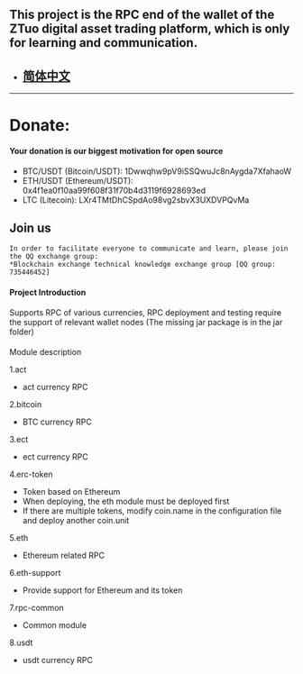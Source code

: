 ## This project is the RPC end of the wallet of the ZTuo digital asset trading platform, which is only for learning and communication.

- ## [简体中文](README.md)
---
# Donate:
#### Your donation is our biggest motivation for open source
- BTC/USDT (Bitcoin/USDT): 1Dwwqhw9pV9iSSQwuJc8nAygda7XfahaoW
- ETH/USDT (Ethereum/USDT): 0x4f1ea0f10aa99f608f31f70b4d3119f6928693ed
- LTC (Litecoin): LXr4TMtDhCSpdAo98vg2sbvX3UXDVPQvMa

## Join us
    In order to facilitate everyone to communicate and learn, please join the QQ exchange group:
    *Blockchain exchange technical knowledge exchange group [QQ group: 735446452]

#### Project Introduction
Supports RPC of various currencies, RPC deployment and testing require the support of relevant wallet nodes
(The missing jar package is in the jar folder)


####
Module description

1.act

* act currency RPC

2.bitcoin

* BTC currency RPC

3.ect

* ect currency RPC

4.erc-token

* Token based on Ethereum
* When deploying, the eth module must be deployed first
* If there are multiple tokens, modify coin.name in the configuration file and deploy another coin.unit

5.eth

* Ethereum related RPC

6.eth-support

* Provide support for Ethereum and its token

7.rpc-common

* Common module

8.usdt

* usdt currency RPC